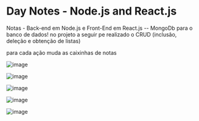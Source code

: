 # Day Notes - Node.js and React.js

Notas - Back-end em Node.js e Front-End em React.js -- MongoDb para o banco de dados!
no projeto a seguir pe realizado o CRUD (inclusão, deleção e obtenção de listas)

para cada ação muda as caixinhas de notas

![image](https://github.com/flaviobarreto/-Day_Notes_Node.js-and-React.js/assets/95008802/e5531b53-c3af-4c3f-a181-f82450d3ccf0)


![image](https://github.com/flaviobarreto/-Day_Notes_Node.js-and-React.js/assets/95008802/5100de97-eb2f-4604-bcf9-3b16459962d7)


![image](https://github.com/flaviobarreto/-Day_Notes_Node.js-and-React.js/assets/95008802/2db51f1c-2c94-4469-b7c9-a637e8a8bac1)


![image](https://github.com/flaviobarreto/-Day_Notes_Node.js-and-React.js/assets/95008802/3728c6f0-f6f5-4e7d-a542-b43241dda123)


![image](https://github.com/flaviobarreto/-Day_Notes_Node.js-and-React.js/assets/95008802/44052256-7657-4a4d-acc3-9e730daf498f)

